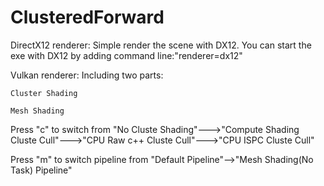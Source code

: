 # ClusteredForward
DirectX12 renderer:
Simple render the scene with DX12.
You can start the exe with DX12 by adding command line:"renderer=dx12"

Vulkan renderer:
Including two parts:

    Cluster Shading
    
    Mesh Shading
  
Press "c" to switch from "No Cluste Shading"--->"Compute Shading Cluste Cull"--->"CPU Raw c++ Cluste Cull"--->"CPU ISPC Cluste Cull"

Press "m" to switch pipeline from "Default Pipeline"-->"Mesh Shading(No Task) Pipeline"
